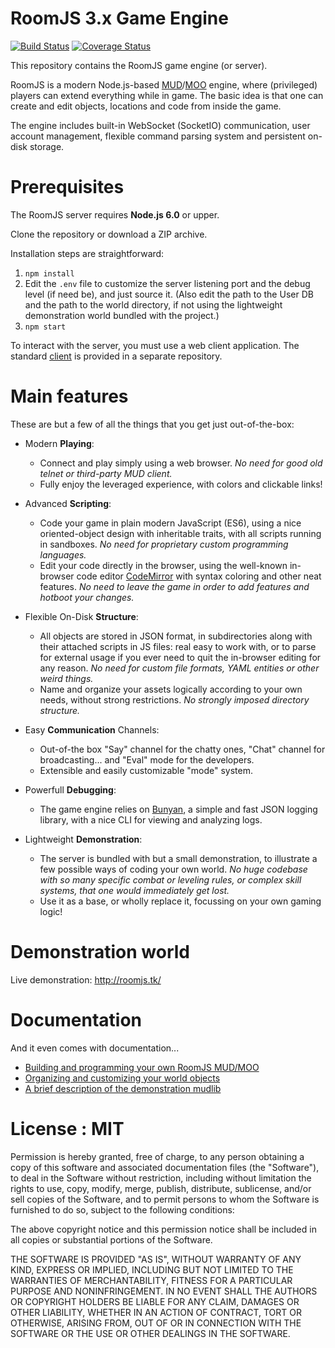 RoomJS 3.x Game Engine
======================
[![Build Status](https://travis-ci.org/doughsay/room.js.svg?branch=master)](https://travis-ci.org/doughsay/room.js) [![Coverage Status](https://coveralls.io/repos/github/doughsay/room.js/badge.svg?branch=master)](https://coveralls.io/github/doughsay/room.js?branch=master)

This repository contains the RoomJS game engine (or server).

RoomJS is a modern Node.js-based [MUD](https://en.wikipedia.org/wiki/MUD)/[MOO](https://en.wikipedia.org/wiki/MOO) engine, where (privileged) players can extend everything while in game. The basic idea is that one can create and edit objects, locations and code from inside the game.

The engine includes built-in WebSocket (SocketIO) communication, user account management, flexible command parsing system and persistent on-disk storage.

Prerequisites
=============

The RoomJS server requires **Node.js 6.0** or upper.

Clone the repository or download a ZIP archive.

Installation steps are straightforward:

1. `npm install`
2. Edit the `.env` file to customize the server listening port and the debug level (if need be), and just source it. (Also edit the path to the User DB and the path to the world directory, if not using the lightweight demonstration world bundled with the project.)
3. `npm start`

To interact with the server, you must use a web client application. The standard [client](https://github.com/doughsay/room.js-client) is provided in a separate repository.

Main features
=============

These are but a few of all the things that you get just out-of-the-box:

- Modern **Playing**:
  - Connect and play simply using a web browser. *No need for good old telnet or third-party MUD client.*
  - Fully enjoy the leveraged experience, with colors and clickable links!

- Advanced **Scripting**:
  - Code your game in plain modern JavaScript (ES6), using a nice oriented-object design with inheritable traits, with all scripts running in sandboxes. *No need for proprietary custom programming languages.*
  - Edit your code directly in the browser, using the well-known in-browser code editor [CodeMirror](https://codemirror.net/) with syntax coloring and other neat features. *No need to leave the game in order to add features and hotboot your changes.*

- Flexible On-Disk  **Structure**:
  - All objects are stored in JSON format, in subdirectories along with their attached scripts in JS files: real easy to work with, or to parse for external usage if you ever need to quit the in-browser editing for any reason. *No need for custom file formats, YAML entities or other weird things.*
  - Name and organize your assets logically according to your own needs, without strong restrictions. *No strongly imposed directory structure.*

- Easy **Communication** Channels:
  - Out-of-the box "Say" channel for the chatty ones, "Chat" channel for broadcasting... and "Eval" mode for the developers.
  - Extensible and easily customizable "mode" system.

- Powerfull **Debugging**:
  - The game engine relies on [Bunyan](https://github.com/trentm/node-bunyan), a simple and fast JSON logging library, with a nice CLI for viewing and analyzing logs.

- Lightweight **Demonstration**:
  - The server is bundled with but a small demonstration, to illustrate a few possible ways of coding your own world. *No huge codebase with so many specific combat or leveling rules, or complex skill systems, that one would immediately get lost.*
  - Use it as a base, or wholly replace it, focussing on your own gaming logic!

Demonstration world
===================

Live demonstration: http://roomjs.tk/

Documentation
=============

And it even comes with documentation...

- [Building and programming your own RoomJS MUD/MOO](doc/PROGRAMMING.md)
- [Organizing and customizing your world objects](doc/CUSTOMIZING.md)
- [A brief description of the demonstration mudlib](doc/DEMO_MUDLIB.md)

License : MIT
=======

Permission is hereby granted, free of charge, to any person obtaining a copy of this software and associated documentation files (the "Software"), to deal in the Software without restriction, including without limitation the rights to use, copy, modify, merge, publish, distribute, sublicense, and/or sell copies of the Software, and to permit persons to whom the Software is furnished to do so, subject to the following conditions:

The above copyright notice and this permission notice shall be included in all copies or substantial portions of the Software.

THE SOFTWARE IS PROVIDED "AS IS", WITHOUT WARRANTY OF ANY KIND, EXPRESS OR IMPLIED, INCLUDING BUT NOT LIMITED TO THE WARRANTIES OF MERCHANTABILITY, FITNESS FOR A PARTICULAR PURPOSE AND NONINFRINGEMENT. IN NO EVENT SHALL THE AUTHORS OR COPYRIGHT HOLDERS BE LIABLE FOR ANY CLAIM, DAMAGES OR OTHER LIABILITY, WHETHER IN AN ACTION OF CONTRACT, TORT OR OTHERWISE, ARISING FROM, OUT OF OR IN CONNECTION WITH THE SOFTWARE OR THE USE OR OTHER DEALINGS IN THE SOFTWARE.
